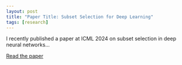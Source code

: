 ```yaml
---
layout: post
title: "Paper Title: Subset Selection for Deep Learning"
tags: [research]
---
```


I recently published a paper at ICML 2024 on subset selection in deep neural networks...

[Read the paper](https://arxiv.org/abs/xxxx)
